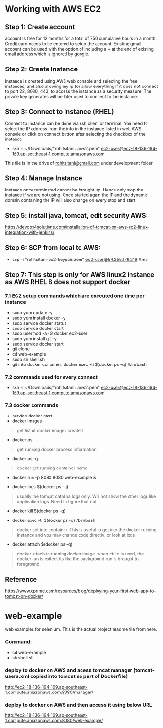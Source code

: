 # Working with AWS EC2

## Step 1: Create account 

account is free for 12 months for a total of 750 cumulative hours in a month. Credit card needs to be entered to setup the account. Existing gmail account can be used with the option of including a + at the end of existing email address which is ignored by google. 

## Step 2: Create Instance

Instance is created using AWS web console and selecting the free instances, and also allowing my ip (or allow everything if it does not connect to port 22, 8080, 443) to access the instance as a security measure. The private key generates will be later used to connect to the instance. 

## Step 3: Connect to Instance (RHEL)

Connect to instance can be done via ssh client or terminal. 
You need to select the IP address from the info in the instance listed in web AWS console or click on connect button after selecting the checkbox of the instance

- ssh -i ~/Downloads/"rohitsitani+aws2.pem" ec2-user@ec2-18-136-194-169.ap-southeast-1.compute.amazonaws.com

This file is in the drive of rohitsitani@gmail.com under development folder

## Step 4: Manage Instance

Instance once terminated cannot be brought up. Hence only stop the instance if we are not using. Once started again the IP and the dynamic domain containing the IP will also change on every stop and start

## Step 5:  install java, tomcat, edit security AWS: 

<https://devops4solutions.com/installation-of-tomcat-on-aws-ec2-linux-integration-with-jenkins/>

## Step 6: SCP from local to AWS: 

- scp -i "rohitsitani-ec2-keypair.pem" <any file in local> ec2-user@54.255.179.216:/tmp

## Step 7: This step is only for AWS linux2 instance as AWS RHEL 8 does not support docker

### 7.1 EC2 setup commands which are executed one time per instance

- sudo yum update -y
- sudo yum install docker -y
- sudo service docker status
- sudo service docker start
- sudo usermod -a -G docker ec2-user
- sudo yum install git -y
- sudo service docker start
- git clone <repo link>
- cd web-example
- sudo sh shell.sh
- git into docker container: docker exec -ti $(docker ps -q) /bin/bash

### 7.2 commands used for every connect

- ssh -i ~/Downloads/"rohitsitani+aws2.pem" ec2-user@ec2-18-136-194-169.ap-southeast-1.compute.amazonaws.com

### 7.3 docker commands

- service docker start
- docker images 

> get list of docker images created

- docker ps

> get running docker process information

- docker ps -q

> docker get running container name

- docker run -p 8080:8080 web-example &

- docker logs $(docker ps -q)

> usually the tomcat catalina logs only. Will not show the other logs like application logs. Need to figure that out

- docker kill $(docker ps -q)

- docker exec -ti $(docker ps -q) /bin/bash

> docker get into container. This is useful to get into the docker running instance and you may change code directly, or look at logs

- docker attach $(docker ps -q)

> docker attach to running docker image. when ctrl c is used, the docker run is exited. its like the background run is brought to foreground.

## Reference

<https://www.cprime.com/resources/blog/deploying-your-first-web-app-to-tomcat-on-docker/>

# web-example

web examples for selenium. This is the actual project readme file from here.

### Command:

- cd web-example
- sh shell.sh

### deploy to docker on AWS and acess tomcat manager (tomcat-users.xml copied into tomcat as part of Dockerfile)
http://ec2-18-136-194-169.ap-southeast-1.compute.amazonaws.com:8080/manager/

### deploy to docker on AWS and then access it using below URL
http://ec2-18-136-194-169.ap-southeast-1.compute.amazonaws.com:8080/web-example/
